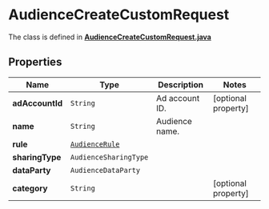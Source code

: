 

# AudienceCreateCustomRequest

The class is defined in **[AudienceCreateCustomRequest.java](../../src/main/java/org/openapitools/model/AudienceCreateCustomRequest.java)**

## Properties

Name | Type | Description | Notes
------------ | ------------- | ------------- | -------------
**adAccountId** | `String` | Ad account ID. |  [optional property]
**name** | `String` | Audience name. | 
**rule** | [`AudienceRule`](AudienceRule.md) |  | 
**sharingType** | `AudienceSharingType` |  | 
**dataParty** | `AudienceDataParty` |  | 
**category** | `String` |  |  [optional property]








